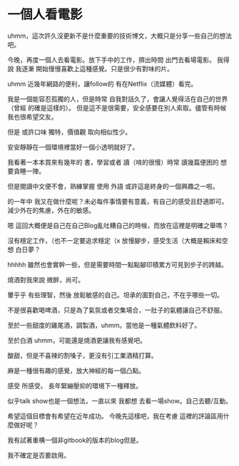 # 一個人看電影

uhmm，這次許久沒更新不是什麼重要的技術博文，大概只是分享一些自己的想法吧。

今晚，再度一個人去看電影。放下手中的工作，擠出時間 出門去看場電影。 我得說 我逐漸 開始慢慢喜歡上這種感覺。只是很少有對味的片。 

uhmm 近幾年網路的便利，讓follow的 有在Netflix（流媒體）看完。 

我是一個能容忍孤獨的人，但是時常 自我對話久了，會讓人覺得活在自己的世界（曾經 的確是這樣的）。 但是這不是很需要，安全感要在別人索取。儘管有時候 我也很希望交友。

但是 或許口味 獨特，價值觀 取向相似性少。

 安安靜靜在一個環境裡當好一個小透明就好了。 

我看著一本本買來有幾年的 書，學習或者 讀（啃的很慢）時常 讀幾篇便困的 想要貪睡一陣。

 但是閱讀中文便不會，熟練掌握 使用 外語 或許這是終身的一個興趣之一啦。 

的一年中 我又在做什麼呢？未必每件事情要有意義，有自己的感受且舒適即可。減少外在的焦慮，外在的敏感。

 嗯 這回大概便是自己在自己Blog亂吐糟自己的時候，而放在這裡是明確之舉嗎？ 

沒有穩定工作，（也不一定要追求穩定（x 放慢腳步，感受生活（大概是賴床和空想 白日夢？

hhhhh 雖然也會實幹一些，但是需要時間一點點腳印積累方可見到步子的跨越。

 燒酒對我來說 微醉，尚可。

暈乎乎 有些理智，然後 放鬆敏感的自己。坦承的面對自己，不在乎哪些一切。

 不是很喜歡喝啤酒，只是為了氣氛或者交集場合，一肚子的氣體讓自己不舒服。

 至於一些甜度的雞尾酒，調製酒，uhmm。當他是一種氣體飲料好了。 

至於白酒 uhmm，可能還是燒酒更讓我有感覺吧。 

酸甜，但是不喜辣的割嗓子，更沒有引工業酒精打算。 

麻是一種很有趣的感覺，放大神經的每一個凸點。

感受 所感受。 長年緊繃壓抑的環境下一種釋放。 

似乎talk show也是一個想法，一直以來 我都想 去看一場show。自己去聽/互動。

 希望這個目標會有希望在近年成功。 今晚先這樣吧，我在考慮 這裡的評論區用什麼做好呢？

我有試著重構一個非gitbook的版本的blog但是。

我不確定是否要啟用。